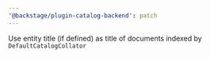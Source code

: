 ```yaml
---
'@backstage/plugin-catalog-backend': patch
---
```


Use entity title (if defined) as title of documents indexed by `DefaultCatalogCollator`
